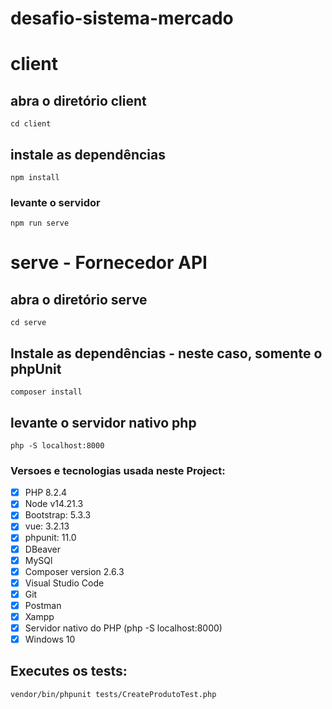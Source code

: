 # desafio-sistema-mercado

# client

## abra o diretório client
```
cd client
```
## instale as dependências
```
npm install
```

### levante o servidor
```
npm run serve
```

# serve - Fornecedor API

## abra o diretório serve
```
cd serve
```
## Instale as dependências - neste caso, somente o phpUnit
```
composer install
```

## levante o servidor nativo php
```
php -S localhost:8000
```


### Versoes e tecnologias usada neste Project:
- [x] PHP 8.2.4
- [x] Node v14.21.3
- [x] Bootstrap: 5.3.3
- [x] vue: 3.2.13
- [x] phpunit: 11.0
- [x] DBeaver
- [x] MySQl
- [x] Composer version 2.6.3
- [x] Visual Studio Code
- [x] Git
- [x] Postman
- [x] Xampp
- [x] Servidor nativo do PHP (php -S localhost:8000)
- [x] Windows 10

## Executes os tests:
```
vendor/bin/phpunit tests/CreateProdutoTest.php
```
